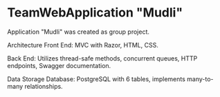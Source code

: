 # TeamWebApplication "Mudli"
Application "Mudli" was created as group project.

Architecture
Front End: MVC with Razor, HTML, CSS.

Back End: Utilizes thread-safe methods, concurrent queues, HTTP endpoints, Swagger documentation.

Data Storage
Database: PostgreSQL with 6 tables, implements many-to-many relationships.
